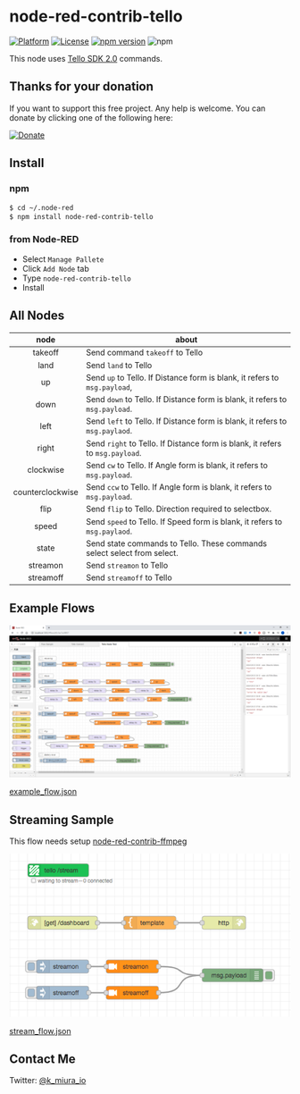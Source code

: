 # node-red-contrib-tello

[![Platform](https://img.shields.io/badge/platform-Node--RED-red)](https://nodered.org)
[![License](https://img.shields.io/badge/License-Apache%202.0-green.svg)](https://opensource.org/licenses/Apache-2.0)
[![npm version](https://badge.fury.io/js/node-red-contrib-tello.svg)](https://badge.fury.io/js/node-red-contrib-tello)
![npm](https://img.shields.io/npm/dt/node-red-contrib-tello.svg)

This node uses [Tello SDK 2.0](https://dl-cdn.ryzerobotics.com/downloads/Tello/Tello%20SDK%202.0%20User%20Guide.pdf) commands.

## Thanks for your donation

If you want to support this free project. Any help is welcome. You can donate by clicking one of the following here:

[![Donate](https://d1iczxrky3cnb2.cloudfront.net/button-medium-blue.png)](https://donorbox.org/donation-for-node-red-contrib-tello-1?default_interval=o)

## Install

### npm

```
$ cd ~/.node-red
$ npm install node-red-contrib-tello
```

### from Node-RED

- Select `Manage Pallete`
- Click `Add Node` tab
- Type `node-red-contrib-tello`
- Install

## All Nodes

|       node       | about                                                                         |
| :--------------: | ----------------------------------------------------------------------------- |
|     takeoff      | Send command `takeoff` to Tello                                               |
|       land       | Send `land` to Tello                                                          |
|        up        | Send `up` to Tello. If Distance form is blank, it refers to `msg.payload`,    |
|       down       | Send `down` to Tello. If Distance form is blank, it refers to `msg.payload`.  |
|       left       | Send `left` to Tello. If Distance form is blank, it refers to `msg.paylaod`.  |
|      right       | Send `right` to Tello. If Distance form is blank, it refers to `msg.payload`. |
|    clockwise     | Send `cw` to Tello. If Angle form is blank, it refers to `msg.payload`.       |
| counterclockwise | Send `ccw` to Tello. If Angle form is blank, it refers to `msg.payload`.      |
|       flip       | Send `flip` to Tello. Direction required to selectbox.                        |
|      speed       | Send `speed` to Tello. If Speed form is blank, it refers to `msg.paylaod`.    |
|      state       | Send state commands to Tello. These commands select select from select.       |
|     streamon     | Send `streamon` to Tello                                                      |
|    streamoff     | Send `streamoff` to Tello                                                     |

## Example Flows

![Flow Example](https://github.com/Miura55/node-red-contrib-tello/raw/master/images/flow_sample.png)

[example_flow.json](https://github.com/Miura55/node-red-contrib-tello/raw/master/examples/example_flow.json)

## Streaming Sample

This flow needs setup [node-red-contrib-ffmpeg](https://flows.nodered.org/node/node-red-contrib-ffmpeg)

![Streaming Sample](https://github.com/Miura55/node-red-contrib-tello/raw/master/images/streaming_sample.png)

[stream_flow.json](https://github.com/Miura55/node-red-contrib-tello/raw/master/examples/stream_flow.json)

## Contact Me

Twitter: [@k_miura_io](https://twitter.com/k_miura_io)
